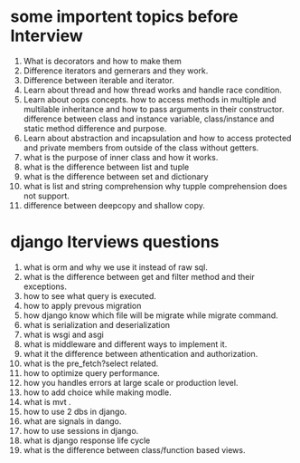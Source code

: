 # some importent topics before Interview
1. What is decorators and how to make them
2. Difference iterators and gernerars and they work.
3. Difference between iterable and iterator.
4. Learn about thread and how thread works and handle race condition.
5. Learn about oops concepts. how to access methods in multiple and multilable inheritance and how to pass arguments in their constructor. difference between class and instance variable, class/instance and static method difference and purpose.
6. Learn about abstraction and incapsulation and how to access protected and private members from outside of the class without getters.
7. what is the purpose of inner class and how it works.
8. what is the difference between list and tuple
9. what is the difference between set and dictionary
10. what is list and string comprehension why tupple comprehension does not support.
11. difference between deepcopy and shallow copy.

# django Iterviews questions
1. what is orm and why we use it instead of raw sql.
2. what is the difference between get and filter method and their exceptions.
3. how to see what query is executed.
4. how to apply prevous migration
5. how django know which file will be migrate while migrate command.
6. what is serialization and deserialization
7. what is wsgi and asgi
8. what is middleware and different ways to implement it.
9. what it the difference between athentication and authorization.
10. what is the pre_fetch?select related.
11. how to optimize query performance.
12. how you handles errors at large scale or production level.
13. how to add choice while making modle.
14. what is mvt .
15. how to use 2 dbs in django.
16. what are signals in dango.
17. how to use sessions in django.
18. what is django response life cycle
19. what is the difference between class/function based views.